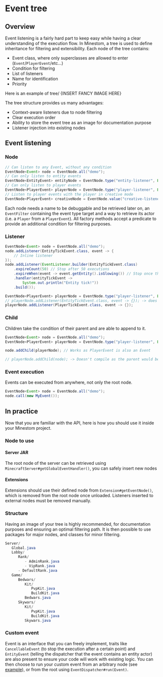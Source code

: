 # Event tree

## Overview

Event listening is a fairly hard part to keep easy while having a clear understanding of the execution flow. In Minestom, a tree is used to define inheritance for filtering and extensibility. Each node of the tree contains:

* Event class, where only superclasses are allowed to enter \(`Event`/`PlayerEvent`/etc...\)
* Condition for filtering
* List of listeners
* Name for identification
* Priority

Here is an example of tree/ {INSERT FANCY IMAGE HERE}

The tree structure provides us many advantages:

* Context-aware listeners due to node filtering
* Clear execution order
* Ability to store the event tree as an image for documentation purpose
* Listener injection into existing nodes

## Event listening

### Node

```java
// Can listen to any Event, without any condition
EventNode<Event> node = EventNode.all("demo");
// Can only listen to entity events
EventNode<EntityEvent> entityNode = EventNode.type("entity-listener", EventFilter.ENTITY);
// Can only listen to player events
EventNode<PlayerEvent> playerNode = EventNode.type("player-listener", EventFilter.PLAYER);
// Listen to player events with the player in creative mode
EventNode<PlayerEvent> creativeNode = EventNode.value("creative-listener", EventFilter.PLAYER, Player::isCreative);
```

Each node needs a name to be debuggable and be retrieved later on, an `EventFilter` containing the event type target and a way to retrieve its actor \(i.e. a `Player` from a `PlayerEvent`\). All factory methods accept a predicate to provide an additional condition for filtering purposes.

### Listener

```java
EventNode<Event> node = EventNode.all("demo");
node.addListener(EntityTickEvent.class, event -> {
    // Inline listener
});
node.addListener(EventListener.builder(EntityTickEvent.class)
    .expireCount(50) // Stop after 50 executions
    .expireWhen(event -> event.getEntity().isGlowing()) // Stop once the predicate returns true
    .handler(entityTickEvent ->
        System.out.println("Entity tick!"))
    .build());

EventNode<PlayerEvent> playerNode = EventNode.type("player-listener", EventFilter.PLAYER);
// playerNode.addListener(EntityTickEvent.class, event -> {}); -> does not work as playerNode only accept player events
playerNode.addListener(PlayerTickEvent.class, event -> {});
```

### Child

Children take the condition of their parent and are able to append to it.

```java
EventNode<Event> node = EventNode.all("demo");
EventNode<PlayerEvent> playerNode = EventNode.type("player-listener", EventFilter.PLAYER);

node.addChild(playerNode); // Works as PlayerEvent is also an Event

// playerNode.addChild(node); -> Doesn't compile as the parent would be more restrictive than the child
```

### Event execution

Events can be executed from anywhere, not only the root node.

```java
EventNode<Event> node = EventNode.all("demo");
node.call(new MyEvent());
```

## In practice

Now that you are familiar with the API, here is how you should use it inside your Minestom project.

### Node to use 

#### Server JAR

The root node of the server can be retrieved using `MinecraftServer#getGlobalEventHandler()`, you can safely insert new nodes

#### Extensions

Extensions should use their defined node from `Extension#getEventNode()`, which is removed from the root node once unloaded. Listeners inserted to external nodes must be removed manually.

### Structure

Having an image of your tree is highly recommended, for documentation purposes and ensuring an optimal filtering path. It is then possible to use packages for major nodes, and classes for minor filtering.

```java
Server/
   Global.java
   Lobby/
      Rank/
         - AdminRank.java
         - VipRank.java
      - DefaultRank.java
   Game/
      Bedwars/
         Kit/
            PvpKit.java
            BuildKit.java
         Bedwars.java
      Skywars/
         Kit/
            PvpKit.java
            BuildKit.java
         Skywars.java
```

### Custom event

Event is an interface that you can freely implement, traits like `CancellableEvent` \(to stop the execution after a certain point\) and `EntityEvent` \(telling the dispatcher that the event contains an entity actor\) are also present to ensure your code will work with existing logic. You can then choose to run your custom event from an arbitrary node \(see [example](event-tree.md#event-execution)\), or from the root using `EventDispatcher#run(Event)`.

